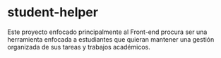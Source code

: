 # student-helper
Este proyecto enfocado principalmente al Front-end procura ser una herramienta enfocada a estudiantes que quieran mantener una gestión organizada de sus tareas y trabajos académicos.
